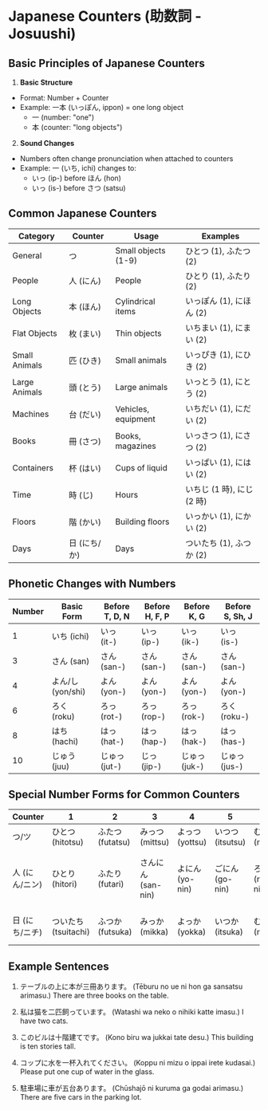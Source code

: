 # Japanese Counters (助数詞 - Josuushi)

## Basic Principles of Japanese Counters

1. **Basic Structure**

- Format: Number + Counter
- Example: 一本 (いっぽん, ippon) = one long object
  - 一 (number: "one")
  - 本 (counter: "long objects")

2. **Sound Changes**

- Numbers often change pronunciation when attached to counters
- Example: 一 (いち, ichi) changes to:
  - いっ (ip-) before ほん (hon)
  - いっ (is-) before さつ (satsu)

## Common Japanese Counters

| Category      | Counter      | Usage               | Examples                   |
| ------------- | ------------ | ------------------- | -------------------------- |
| General       | つ           | Small objects (1-9) | ひとつ (1), ふたつ (2)     |
| People        | 人 (にん)    | People              | ひとり (1), ふたり (2)     |
| Long Objects  | 本 (ほん)    | Cylindrical items   | いっぽん (1), にほん (2)   |
| Flat Objects  | 枚 (まい)    | Thin objects        | いちまい (1), にまい (2)   |
| Small Animals | 匹 (ひき)    | Small animals       | いっぴき (1), にひき (2)   |
| Large Animals | 頭 (とう)    | Large animals       | いっとう (1), にとう (2)   |
| Machines      | 台 (だい)    | Vehicles, equipment | いちだい (1), にだい (2)   |
| Books         | 冊 (さつ)    | Books, magazines    | いっさつ (1), にさつ (2)   |
| Containers    | 杯 (はい)    | Cups of liquid      | いっぱい (1), にはい (2)   |
| Time          | 時 (じ)      | Hours               | いちじ (1 時), にじ (2 時) |
| Floors        | 階 (かい)    | Building floors     | いっかい (1), にかい (2)   |
| Days          | 日 (にち/か) | Days                | ついたち (1), ふつか (2)   |

## Phonetic Changes with Numbers

| Number | Basic Form        | Before T, D, N | Before H, F, P | Before K, G   | Before S, Sh, J |
| ------ | ----------------- | -------------- | -------------- | ------------- | --------------- |
| 1      | いち (ichi)       | いっ (it-)     | いっ (ip-)     | いっ (ik-)    | いっ (is-)      |
| 3      | さん (san)        | さん (san-)    | さん (san-)    | さん (san-)   | さん (san-)     |
| 4      | よん/し (yon/shi) | よん (yon-)    | よん (yon-)    | よん (yon-)   | よん (yon-)     |
| 6      | ろく (roku)       | ろっ (rot-)    | ろっ (rop-)    | ろっ (rok-)   | ろく (roku-)    |
| 8      | はち (hachi)      | はっ (hat-)    | はっ (hap-)    | はっ (hak-)   | はっ (has-)     |
| 10     | じゅう (juu)      | じゅっ (jut-)  | じっ (jip-)    | じゅっ (juk-) | じゅっ (jus-)   |

## Special Number Forms for Common Counters

| Counter        | 1                    | 2                | 3                  | 4               | 5                | 6                   | 7                                       | 8                    | 9                    | 10                  |
| -------------- | -------------------- | ---------------- | ------------------ | --------------- | ---------------- | ------------------- | --------------------------------------- | -------------------- | -------------------- | ------------------- |
| つ/ツ          | ひとつ (hitotsu)     | ふたつ (futatsu) | みっつ (mittsu)    | よっつ (yottsu) | いつつ (itsutsu) | むっつ (muttsu)     | ななつ (nanatsu)                        | やっつ (yattsu)      | ここのつ (kokonotsu) | とお (tō)           |
| 人 (にん/ニン) | ひとり (hitori)      | ふたり (futari)  | さんにん (san-nin) | よにん (yo-nin) | ごにん (go-nin)  | ろくにん (roku-nin) | しちにん/ななにん (shichi-nin/nana-nin) | はちにん (hachi-nin) | きゅうにん (kyū-nin) | じゅうにん (jū-nin) |
| 日 (にち/ニチ) | ついたち (tsuitachi) | ふつか (futsuka) | みっか (mikka)     | よっか (yokka)  | いつか (itsuka)  | むいか (muika)      | なのか (nanoka)                         | ようか (yōka)        | ここのか (kokonoka)  | とおか (tōka)       |

## Example Sentences

1. テーブルの上に本が三冊あります。
   (Tēburu no ue ni hon ga sansatsu arimasu.)
   There are three books on the table.

2. 私は猫を二匹飼っています。
   (Watashi wa neko o nihiki katte imasu.)
   I have two cats.

3. このビルは十階建てです。
   (Kono biru wa jukkai tate desu.)
   This building is ten stories tall.

4. コップに水を一杯入れてください。
   (Koppu ni mizu o ippai irete kudasai.)
   Please put one cup of water in the glass.

5. 駐車場に車が五台あります。
   (Chūshajō ni kuruma ga godai arimasu.)
   There are five cars in the parking lot.
